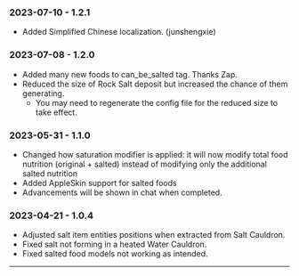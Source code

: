 ### 2023-07-10 - 1.2.1
- Added Simplified Chinese localization. (junshengxie)

### 2023-07-08 - 1.2.0
- Added many new foods to can_be_salted tag. Thanks Zap.
- Reduced the size of Rock Salt deposit but increased the chance of them generating. 
  - You may need to regenerate the config file for the reduced size to take effect. 

### 2023-05-31 - 1.1.0
- Changed how saturation modifier is applied: it will now modify total food nutrition (original + salted) instead 
of modifying only the additional salted nutrition 
- Added AppleSkin support for salted foods
- Advancements will be shown in chat when completed.

### 2023-04-21 - 1.0.4
- Adjusted salt item entities positions when extracted from Salt Cauldron.
- Fixed salt not forming in a heated Water Cauldron.
- Fixed salted food models not working as intended.

---